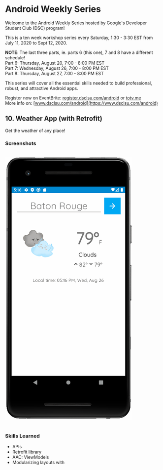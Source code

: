# Android Weekly Series

Welcome to the Android Weekly Series hosted by Google's Developer Student Club (DSC) program!

This is a ten week workshop series every Saturday, 1:30 - 3:30 EST from July 11, 2020 to Sept 12, 2020.

**NOTE**: The last three parts, ie. parts 6 (this one), 7 and 8 have a different schedule!  
Part 6: Thursday, August 20, 7:00 - 8:00 PM EST  
Part 7: Wednesday, August 26, 7:00 - 8:00 PM EST  
Part 8: Thursday, August 27, 7:00 - 8:00 PM EST

This series will cover all the essential skills needed to build professional, robust, and attractive Android apps.

Register now on EventBrite: [register.dsclsu.com/android](https://totv.me) or [totv.me](https://totv.me)<br>
More info on: [www.dsclsu.com/android](https://www.dsclsu.com/android)

## 10. Weather App (with Retrofit)

Get the weather of any place!

### Screenshots
<br>
<img src="assets/images/screenshot.gif">

<br>
<br>

### Skills Learned

* APIs
* Retrofit library
* AAC: ViewModels
* Modularizing layouts with <include>
